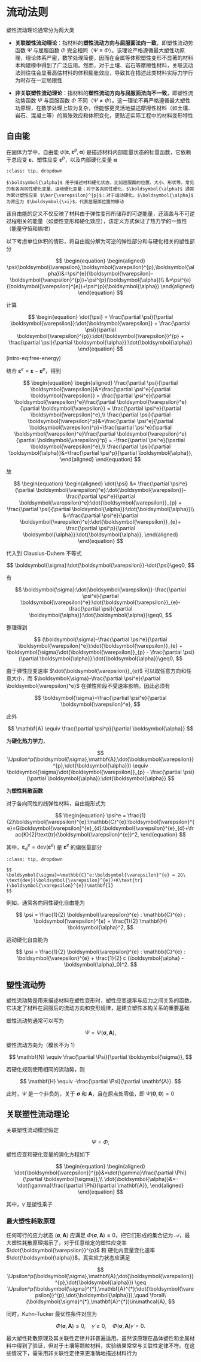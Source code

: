 # 流动法则

塑性流动理论通常分为两大类

- **关联塑性流动理论**：指材料的**塑性流动方向与屈服面法向一致**，即塑性流动势函数 $\Psi$ 与屈服函数 $\Phi$ 完全相同（$\Psi\equiv\Phi$）。该理论严格遵循最大塑性功原理，理论体系严密，数学处理简便，因而在金属等体积塑性变形不显著的材料本构建模中得到了广泛应用。然而，对于土壤、岩石等摩擦性材料，关联流动法则往往会显著高估材料的体积膨胀效应，导致其在描述此类材料实际力学行为时存在一定局限性

- **非关联塑性流动理论**：指材料的**塑性流动方向与屈服面法向不一致**，即塑性流动势函数 $\Psi$ 与屈服函数 $\Phi$ 不同（$\Psi\neq \Phi$）。这一理论不再严格遵循最大塑性功原理，在数学处理上较为复杂，但能够更灵活地描述摩擦性材料（如土壤、岩石、混凝土等）的剪胀效应和体积变化，更贴近实际工程中的材料变形特性

## 自由能

在固体力学中，自由能 $\psi(\boldsymbol{\varepsilon},\boldsymbol{\varepsilon}^{p},\boldsymbol{\alpha})$ 是描述材料内部能量状态的标量函数，它依赖于总应变 $\boldsymbol{\varepsilon}$、塑性应变 $\boldsymbol{\varepsilon}^{p}$，以及内部硬化变量 $\boldsymbol{\alpha}$

```{note} 
:class: tip, dropdown

$\boldsymbol{\alpha}$ 用于描述材料硬化状态，比如屈服面的位置、大小、形状等。常见的有各向同性硬化变量、运动硬化变量；对于各向同性硬化，$\boldsymbol{\alpha}$ 通常为累计塑性应变 $\bar{\varepsilon}^{p}$；对于运动硬化，$\boldsymbol{\alpha}$ 为背应力 $\boldsymbol{\xi}$，代表屈服面位置的移动

```

该自由能的定义不仅反映了材料由于弹性变形所储存的可逆能量，还涵盖与不可逆过程相关的能量（如塑性变形和硬化效应），该定义方式保证了热力学的一致性（能量守恒和熵增）

以下考虑单位体积的情形，将自由能分解为可逆的弹性部分和与硬化相关的塑性部分

$$
\begin{equation}
\begin{aligned}
\psi(\boldsymbol{\varepsilon},\boldsymbol{\varepsilon}^{p},\boldsymbol{\alpha})&=\psi^{e}(\boldsymbol{\varepsilon}-\boldsymbol{\varepsilon}^{p})+\psi^{p}(\boldsymbol{\alpha})\\
&=\psi^{e}(\boldsymbol{\varepsilon}^{e})+\psi^{p}(\boldsymbol{\alpha})
\end{aligned}
\end{equation}
$$

计算

$$
\begin{equation}
\dot{\psi} = \frac{\partial \psi}{\partial \boldsymbol{\varepsilon}}:\dot{\boldsymbol{\varepsilon}} + \frac{\partial \psi}{\partial \boldsymbol{\varepsilon}^{p}}:\dot{\boldsymbol{\varepsilon}}^{p} + \frac{\partial \psi}{\partial \boldsymbol{\alpha}}:\dot{\boldsymbol{\alpha}}
\end{equation}
$$ (intro-eq:free-energy)

结合 $\boldsymbol{\varepsilon}^{e} = \boldsymbol{\varepsilon} - \boldsymbol{\varepsilon}^{p}$，得到

$$
\begin{equation}
\begin{aligned}
\frac{\partial \psi}{\partial \boldsymbol{\varepsilon}}&=\frac{\partial \psi^e}{\partial \boldsymbol{\varepsilon}} = \frac{\partial \psi^e}{\partial \boldsymbol{\varepsilon}^e}\frac{\partial \boldsymbol{\varepsilon}^e}{\partial \boldsymbol{\varepsilon}} = \frac{\partial \psi^e}{\partial \boldsymbol{\varepsilon}^e},\\
\frac{\partial \psi}{\partial \boldsymbol{\varepsilon}^p}&=\frac{\partial \psi^e}{\partial \boldsymbol{\varepsilon}^p}=\frac{\partial \psi^e}{\partial \boldsymbol{\varepsilon}^e}\frac{\partial \boldsymbol{\varepsilon}^e}{\partial \boldsymbol{\varepsilon}^p} = -\frac{\partial \psi^e}{\partial \boldsymbol{\varepsilon}^e},\\
\frac{\partial \psi}{\partial \boldsymbol{\alpha}}&=\frac{\partial \psi^p}{\partial \boldsymbol{\alpha}},
\end{aligned}
\end{equation}
$$

故

$$
\begin{equation}
\begin{aligned}
\dot{\psi} &= \frac{\partial \psi^e}{\partial \boldsymbol{\varepsilon}^e}:\dot{\boldsymbol{\varepsilon}}-\frac{\partial \psi^e}{\partial \boldsymbol{\varepsilon}^e}:\dot{\boldsymbol{\varepsilon}}_{p} + \frac{\partial \psi}{\partial \boldsymbol{\alpha}}:\dot{\boldsymbol{\alpha}}\\
&=\frac{\partial \psi^e}{\partial \boldsymbol{\varepsilon}^e}:\dot{\boldsymbol{\varepsilon}}_{e}+ \frac{\partial \psi^p}{\partial \boldsymbol{\alpha}}:\dot{\boldsymbol{\alpha}},
\end{aligned}
\end{equation}
$$

代入到 Clausius-Duhem 不等式

$$
\boldsymbol{\sigma}:\dot{\boldsymbol{\varepsilon}}-\dot{\psi}\geq0,
$$

有

$$
\boldsymbol{\sigma}:\dot{\boldsymbol{\varepsilon}}-\frac{\partial \psi^e}{\partial \boldsymbol{\varepsilon}^e}:\dot{\boldsymbol{\varepsilon}}_{e}- \frac{\partial \psi}{\partial \boldsymbol{\alpha}}:\dot{\boldsymbol{\alpha}}\geq0,
$$

整理得到

$$
(\boldsymbol{\sigma}-\frac{\partial \psi^e}{\partial \boldsymbol{\varepsilon}^e}):\dot{\boldsymbol{\varepsilon}}_{e} + \boldsymbol{\sigma}\dot{\boldsymbol{\varepsilon}}_{p} - \frac{\partial \psi}{\partial \boldsymbol{\alpha}}:\dot{\boldsymbol{\alpha}}\geq0,
$$

由于弹性应变速率 $\dot{\boldsymbol{\varepsilon}}_{e}$ 可以取任意方向和任意大小，而 $\boldsymbol{\sigma}-\frac{\partial \psi^e}{\partial \boldsymbol{\varepsilon}^e}$ 在弹性阶段不受速率影响，因此必须有

$$
\boldsymbol{\sigma}=\frac{\partial \psi^e}{\partial \boldsymbol{\varepsilon}^e},
$$

此外

$$
\mathbf{A} \equiv \frac{\partial \psi^p}{\partial \boldsymbol{\alpha}}
$$

为**硬化热力学力**，

$$
\Upsilon^p(\boldsymbol{\sigma},\mathbf{A};\dot{\boldsymbol{\varepsilon}}^{p},\dot{\boldsymbol{\alpha}}) \equiv \boldsymbol{\sigma}\dot{\boldsymbol{\varepsilon}}_{p} - \frac{\partial \psi}{\partial \boldsymbol{\alpha}}:\dot{\boldsymbol{\alpha}}
$$

为**塑性耗散函数**

对于各向同性的线弹性材料，自由能形式为

$$
\begin{equation}
\psi^e = \frac{1}{2}\boldsymbol{\varepsilon}^{e}:\mathbb{C}^{e}:\boldsymbol{\varepsilon}^{e}=G\boldsymbol{\varepsilon}^{e}_{d}:\boldsymbol{\varepsilon}^{e}_{d}+\frac{K}{2}\text{tr}(\boldsymbol{\varepsilon}^{e})^2,
\end{equation}
$$

其中，$\boldsymbol{\varepsilon}^{e}_{d} = \text{dev}(\boldsymbol{\varepsilon}^{e})$ 是 $\boldsymbol{\varepsilon}^{e}$ 的偏张量部分

```{note} 
:class: tip, dropdown

$$
\boldsymbol{\sigma}=\mathbb{C}^e:\boldsymbol{\varepsilon}^{e} = 2G\ \text{dev}(\boldsymbol{\varepsilon}^{e})+K\text{tr}(\boldsymbol{\varepsilon}^{e})\mathbf{I}
$$
```

例如，通常各向同性硬化自由能为

$$
\psi = \frac{1}{2} \boldsymbol{\varepsilon}^{e} : \mathbb{C}^{e} : \boldsymbol{\varepsilon}^{e} + \frac{1}{2} \mathbf{H} \boldsymbol{\alpha}^2,
$$

运动硬化自由能为

$$
\psi = \frac{1}{2} \boldsymbol{\varepsilon}^{e} : \mathbb{C}^{e} : \boldsymbol{\varepsilon}^{e} + \frac{1}{2} c (\boldsymbol{\alpha} - \boldsymbol{\alpha}_0)^2.
$$

## 塑性流动势

塑性流动势是用来描述材料在塑性变形时，塑性应变速率与应力之间关系的函数。它决定了材料在屈服后的流动方向和变形规律，是建立塑性本构关系的重要基础

塑性流动势通常可以写为

$$
\Psi=\Psi(\boldsymbol{\sigma},\mathbf{A}),
$$

塑性流动方向为（模长不为 $1$）

$$
\mathbf{N} \equiv \frac{\partial \Psi}{\partial \boldsymbol{\sigma}},
$$

若硬化规则使用相同的流动势，则

$$
\mathbf{H} \equiv -\frac{\partial \Psi}{\partial \mathbf{A}}.
$$

此时，$\Psi$ 是一个非负的，关于 $\boldsymbol{\sigma}$ 和 $\mathbf{A}$，且在原点处零值，即 $\Psi(\mathbf{0},\mathbf{0}) = 0$

## 关联塑性流动理论

关联塑性流动模型假定

$$
\Psi = \Phi,
$$

塑性应变和硬化变量的演化方程如下

$$
\begin{equation}
\begin{aligned}
\dot{\boldsymbol{\varepsilon}}^{p}&=\dot{\gamma}\frac{\partial \Phi}{\partial \boldsymbol{\sigma}},\\
\dot{\boldsymbol{\alpha}}&=-\dot{\gamma}\frac{\partial \Phi}{\partial \mathbf{A}},
\end{aligned}
\end{equation}
$$

其中，$\dot{\gamma}$ 是塑性乘子

### 最大塑性耗散原理

任何可行的应力状态 $(\boldsymbol{\sigma},\mathbf{A})$ 应满足 $\Phi(\boldsymbol{\sigma},\mathbf{A}) \leq 0$，把它们形成的集合记为 $\mathcal{A}$，最大塑性耗散原理揭示了，对于任意给定的塑性应变率 $\dot{\boldsymbol{\varepsilon}}^{p}$ 和 硬化内变量变化速率 $\dot{\boldsymbol{\alpha}}$，真实应力状态应满足

$$
\Upsilon^p(\boldsymbol{\sigma},\mathbf{A};\dot{\boldsymbol{\varepsilon}}^{p},\dot{\boldsymbol{\alpha}}) \geq \Upsilon^p(\boldsymbol{\sigma}^{*},\mathbf{A}^{*};\dot{\boldsymbol{\varepsilon}}^{p},\dot{\boldsymbol{\alpha}}),\quad \forall\ (\boldsymbol{\sigma}^{*},\mathbf{A}^{*})\in\mathcal{A},
$$

同时，Kuhn-Tucker 最优性条件对应为

$$
\Phi(\boldsymbol{\sigma},\mathbf{A}) \leq 0,\quad \dot{\gamma}\geq0,\quad \Phi(\boldsymbol{\sigma},\mathbf{A})\dot{\gamma}=0.
$$

最大塑性耗散原理及其关联性定律并非普遍适用。虽然该原理在晶体塑性和金属材料中得到了验证，但对于土壤等颗粒材料，实验结果常常与关联性定律不符。在这些情况下，需采用非关联性定律来更准确地描述材料行为